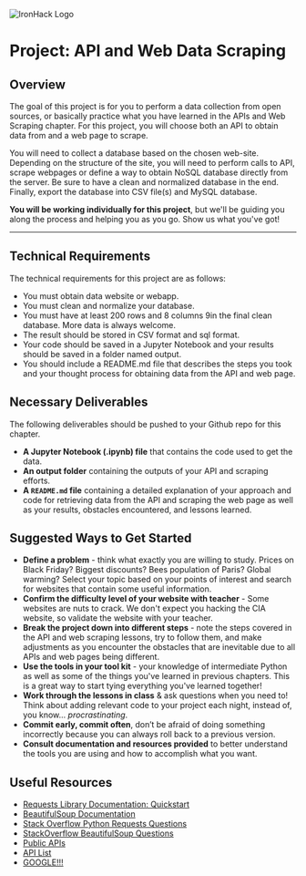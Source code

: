 ![IronHack Logo](https://s3-eu-west-1.amazonaws.com/ih-materials/uploads/upload_d5c5793015fec3be28a63c4fa3dd4d55.png)

# Project: API and Web Data Scraping

## Overview

The goal of this project is for you to perform a data collection from open sources, or basically practice what you have learned in the APIs and Web Scraping chapter. For this project, you will choose both an API to obtain data from and a web page to scrape. 

You will need to collect a database based on the chosen web-site. Depending on the structure of the site, you will need to perform calls to API, scrape webpages or define a way to obtain NoSQL database directly from the server. Be sure to have a clean and normalized database in the end. Finally, export the database into CSV file(s) and MySQL database.

**You will be working individually for this project**, but we'll be guiding you along the process and helping you as you go. Show us what you've got!

---

## Technical Requirements

The technical requirements for this project are as follows:

* You must obtain data website or webapp.
* You must clean and normalize your database.
* You must have at least 200 rows and 8 columns 9in the final clean database. More data is always welcome.
* The result should be stored in CSV format and sql format. 
* Your code should be saved in a Jupyter Notebook and your results should be saved in a folder named output.
* You should include a README.md file that describes the steps you took and your thought process for obtaining data from the API and web page.

## Necessary Deliverables

The following deliverables should be pushed to your Github repo for this chapter.

* **A Jupyter Notebook (.ipynb) file** that contains the code used to get the data. 
* **An output folder** containing the outputs of your API and scraping efforts.
* **A ``README.md`` file** containing a detailed explanation of your approach and code for retrieving data from the API and scraping the web page as well as your results, obstacles encountered, and lessons learned.

## Suggested Ways to Get Started

* **Define a problem** - think what exactly you are willing to study. Prices on Black Friday? Biggest discounts? Bees population of Paris? Global warming? Select your topic based on your points of interest and search for websites that contain some useful information.
* **Confirm the difficulty level of your website with teacher** - Some websites are nuts to crack. We don't expect you hacking the CIA website, so validate the website with your teacher.
* **Break the project down into different steps** - note the steps covered in the API and web scraping lessons, try to follow them, and make adjustments as you encounter the obstacles that are inevitable due to all APIs and web pages being different.
* **Use the tools in your tool kit** - your knowledge of intermediate Python as well as some of the things you've learned in previous chapters. This is a great way to start tying everything you've learned together!
* **Work through the lessons in class** & ask questions when you need to! Think about adding relevant code to your project each night, instead of, you know... _procrastinating_.
* **Commit early, commit often**, don’t be afraid of doing something incorrectly because you can always roll back to a previous version.
* **Consult documentation and resources provided** to better understand the tools you are using and how to accomplish what you want.

## Useful Resources

* [Requests Library Documentation: Quickstart](http://docs.python-requests.org/en/master/user/quickstart/)
* [BeautifulSoup Documentation](https://www.crummy.com/software/BeautifulSoup/bs4/doc/)
* [Stack Overflow Python Requests Questions](https://stackoverflow.com/questions/tagged/python-requests)
* [StackOverflow BeautifulSoup Questions](https://stackoverflow.com/questions/tagged/beautifulsoup)
* [Public APIs](https://github.com/toddmotto/public-apis)
* [API List](https://apilist.fun/)
* [GOOGLE!!!](https://www.google/com)
